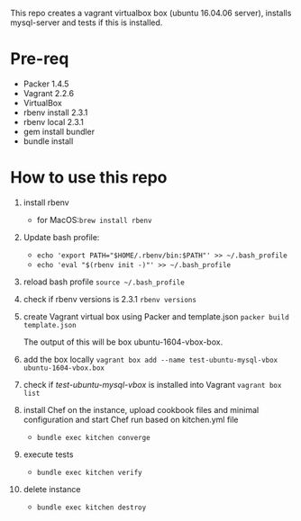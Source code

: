 This repo creates a vagrant virtualbox box (ubuntu 16.04.06 server), installs mysql-server and tests if this is installed.

# Pre-req
* Packer 1.4.5
* Vagrant 2.2.6
* VirtualBox
* rbenv install 2.3.1
* rbenv local 2.3.1
* gem install bundler
* bundle install

# How to use this repo

1. install rbenv
   * for MacOS:`brew install rbenv`

1. Update bash profile:
   * `echo 'export PATH="$HOME/.rbenv/bin:$PATH"' >> ~/.bash_profile`
   * `echo 'eval "$(rbenv init -)"' >> ~/.bash_profile`

1. reload bash profile 
  `source ~/.bash_profile`

1. check if rbenv versions is 2.3.1 `rbenv versions`

1. create Vagrant virtual box using Packer and template.json
   `packer build template.json`
   
   The output of this will be box ubuntu-1604-vbox-box.
   
1. add the box locally `vagrant box add --name test-ubuntu-mysql-vbox ubuntu-1604-vbox.box`

1. check if _test-ubuntu-mysql-vbox_ is installed into Vagrant `vagrant box list`

1. install Chef on the instance, upload cookbook files and minimal configuration and start Chef run based on kitchen.yml file
   * `bundle exec kitchen converge`
1. execute tests
   * `bundle exec kitchen verify`   
1. delete instance
   * `bundle exec kitchen destroy`

